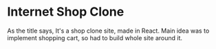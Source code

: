 # Internet Shop Clone

As the title says, It's a shop clone site, made in React. Main idea was to implement shopping cart, so had to build whole site around it.
